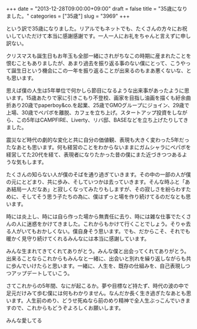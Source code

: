+++
date = "2013-12-28T09:00:00+09:00"
draft = false
title = "35歳になりました。"
categories = ["35歳"]
slug = "3969"
+++

という訳で35歳になりました。リアルでもネットでも、たくさんの方々にお祝いしていただけて本当に感謝感謝です。一人一人にお礼をちゃんと言えずに申し訳ない。

クリスマスも誕生日もお年玉も全部一緒にされがちなこの時期に産まれたことを恨むこともありましたが、あまり過去を振り返る事のない僕にとって、こうやって誕生日という機会にこの一年を振り返ることが出来るのもまあ悪くないな、とも思います。

思えば僕の人生は5年単位で何かしら節目になるような出来事があったように思います。15歳あたりで家に引きこもり不登校、画家を目指し油画を描くも紆余曲折あり20歳でpaperboy&co.を起業、25歳でGMOグループにジョイン、29歳で上場、30歳でペパボを離脱、カフェを立ち上げ。スタートアップ投資をしながら、この5年はCAMPFIRE、Liverty、リバ邸、BASEなどを立ち上げたりしてきました。

震災など時代の劇的な変化と共に自分の価値観、表現も大きく変わった5年だったなあとも思います。何も経営のことをわからないままにガムシャラにペパボを経営してた20代を経て、表現者になりたかった昔の僕にまた近づきつつあるような気もします。

たくさんの知らない人が僕のそばを通り過ぎていきます。その中の一部の人が僕の元にとどまり、共に歩み、そしていつかは去っていきます。そんな時ふと「ああ結局一人だなあ」と寂しくなってみたりもしますが、その寂しさを紛らわすために、そしてそう思う子たちの為に、僕はずっと場を作り続けてるのだなとも思います。

時には炎上し、時には自ら作った場から無責任に去り、時には雑な仕事でたくさんの人に迷惑をかけてきました。これからもかけて行くことでしょう。そりゃ去る人がいてもおかしくない。僕自身そう思います。でも、だからこそ、それでも暖かく見守り続けてくれるみんなには本当に感謝しています。

みんな生まれてきてくれてありがとう。みんな僕と出会ってくれてありがとう。出来ることならこれからもみんなと一緒に、出会いと別れを繰り返しながらも共に歩んでいけたらと思います。一緒に、人生を、既存の仕組みを、自己表現しつつアップデートしていこう。

さてこれからの5年間、なにが起こるか。夢や目標など持たず、時代の波の中で足元だけみて歩む僕には何もわかりません。なんだか長く生き過ぎたなあとも思います。人生前のめり、どうせ死ぬなら前のめり精神で全人生ぶっこんでいきますので、これからもどうぞよろしくお願いします。

みんな愛してる
